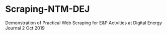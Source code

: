# Scraping-NTM-DEJ
 Demonstration of Practical Web Scraping for E&P Actvities at Digital Energy Journal 2 Oct 2019

